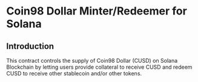 # Coin98 Dollar Minter/Redeemer for Solana

## Introduction

This contract controls the supply of Coin98 Dollar (CUSD) on Solana Blockchain by letting users provide collateral to receive CUSD and redeem CUSD to receive other stablecoin and/or other tokens.